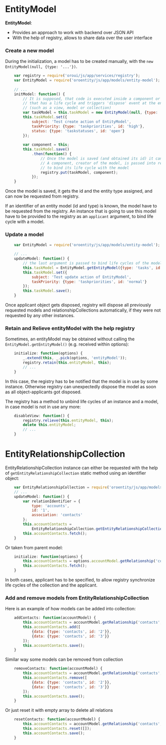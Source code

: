 # EntityModel

**EntityModel**:
 - Provides an approach to work with backend over JSON API
 - With the help of registry, allows to share data over the user interface

### Create a new model

During the initialization, a model has to be created manually, with the `new EntityModel(null, {type: '...'})`.  

```javascript
    var registry = require('oroui/js/app/services/registry');
    var EntityModel = require('oroentity/js/app/models/entity-model');
    
    // ...
    initModel: function() {
        // It is supposed, that code is executed inside a component or some other instance 
        // that has a life cycle and triggers 'dispose' event at the end
        // (such as a view, model or collection)
        var taskModel = this.taskModel = new EntityModel(null, {type: 'tasks'});
        this.taskModel.set({
            subject: 'Test create action of EntityModel',
            taskPriority: {type: 'taskpriorities', id: 'high'},
            status: {type: 'taskstatuses', id: 'open'}
        });
        
        var component = this;
        this.taskModel.save()
            .then(function() {
                // Once the model is saved (and obtained its id) it can be published into the registry.
                // A component, creator of the model, is passed into registry 
                // to bind its life cycle with the model
                registry.put(taskModel, component);
            });
    }
```

Once the model is saved, it gets the id and the entity type assigned, and can now be requested from registry.

If an identifier of an entity model (id and type) is known, the model have to be requested from the registry. An instance that is going to use this model 
have to be provided to the registry as an `applicant` argument, to bind life cycle with a model.

### Update a model

```javascript
    var EntityModel = require('oroentity/js/app/models/entity-model');
    
    // ...
    updateModel: function() {
        // the last argument is passed to bind life cycles of the model and applicant
        this.taskModel = EntityModel.getEntityModel({type: 'tasks', id: '25'}, this);
        this.taskModel.set({
            subject: 'Test update action of EntityModel',
            taskPriority: {type: 'taskpriorities', id: 'normal'}
        });
        this.taskModel.save();
    }
```

Once applicant object gets disposed, registry will dispose all previously requested models and relationshipCollections
automatically, if they were not requested by any other instances.

### Retain and Relieve entityModel with the help registry

Sometimes, an entityModel may be obtained without calling the `EntityModel.getEntityModel()`
(e.g. received within options):

```javascript
    initialize: function(options) {
        _.extend(this, _.pick(options, 'entityModel'));
        registry.retain(this.entityModel, this);
        // ...
    }
```

In this case, the registry has to be notified that the model is in use by some instance. Otherwise registry can unexpectedly dispose
the model as soon as all object-applicants got disposed.

The registry has a method to unbind life cycles of an instance and a model, in case model is not in use any more:

```javascript
    disableView: function() {
        registry.relieve(this.entityModel, this);
        delete this.entityModel;
        // ...
    }
```

# EntityRelationshipCollection

EntityRelationshipCollection instance can either be requested with the help of `getEntityRelationshipCollection` static method using an identifier object:

```javascript
    var EntityRelationshipCollection = require('oroentity/js/app/models/entity-relationship-collection');
    // ...
    updateModel: function() {
        var relationIdentifier = {
            type: 'accounts', 
            id: '1',
            association: 'contacts'
        };
        this.accountContacts = 
            EntityRelationshipCollection.getEntityRelationshipCollection(relationIdentifier, this);
        this.accountContacts.fetch();
    }
```

Or taken from parent model:

```javascript
    initialize: function(options) {
        this.accountContacts = options.accountModel.getRelationship('contacts', this);
        this.accountContacts.fetch();
    }
```

In both cases, applicant has to be specified, to allow registry synchronize life cycles of the collection and the applicant.

### Add and remove models from EntityRelationshipCollection

Here is an example of how models can be added into collection:

```javascript
    addContacts: function(accountModel) {
        this.accountContacts = accountModel.getRelationship('contacts', this);
        this.accountContacts.add([
            {data: {type: 'contacts', id: '2'}},
            {data: {type: 'contacts', id: '3'}}
        ]);
        this.accountContacts.save();
    }
```
Similar way some models can be removed from collection
```javascript
    removeContacts: function(accountModel) {
        this.accountContacts = accountModel.getRelationship('contacts', this);
        this.accountContacts.remove([
            {data: {type: 'contacts', id: '2'}},
            {data: {type: 'contacts', id: '3'}}
        ]);
        this.accountContacts.save();
    }
```
Or just reset it with empty array to delete all relations
```javascript
    resetContacts: function(accountModel) {
        this.accountContacts = accountModel.getRelationship('contacts', this);
        this.accountContacts.reset([]);
        this.accountContacts.save();
    }
```
